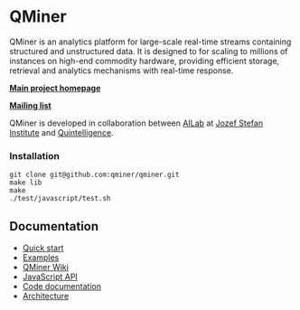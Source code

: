 QMiner
======

QMiner is an analytics platform for large-scale real-time streams containing structured and
unstructured data. It is designed to for scaling to millions of instances on high-end commodity 
hardware, providing efficient storage, retrieval and analytics mechanisms with real-time response.

**[Main project homepage](http://qminer.ijs.si/)**

**[Mailing list](https://groups.google.com/forum/#!forum/qminer)**

QMiner is developed in collaboration between [AILab](http://ailab.ijs.si/) at 
[Jozef Stefan Institute](http://www.ijs.si/) and [Quintelligence](http://quintelligence.com).

### Installation

```
git clone git@github.com:qminer/qminer.git
make lib
make
./test/javascript/test.sh
```

## Documentation

+ [Quick start](https://github.com/qminer/qminer/wiki/Quick-Start)
+ [Examples](https://github.com/qminer/qminer/wiki/Example)
+ [QMiner Wiki](https://github.com/qminer/qminer/wiki)
+ [JavaScript API](https://github.com/qminer/qminer/wiki/JavaScript)
+ [Code documentation](http://agava.ijs.si/~blazf/qminer/)
+ [Architecture](https://github.com/qminer/qminer/wiki/Architecture)

